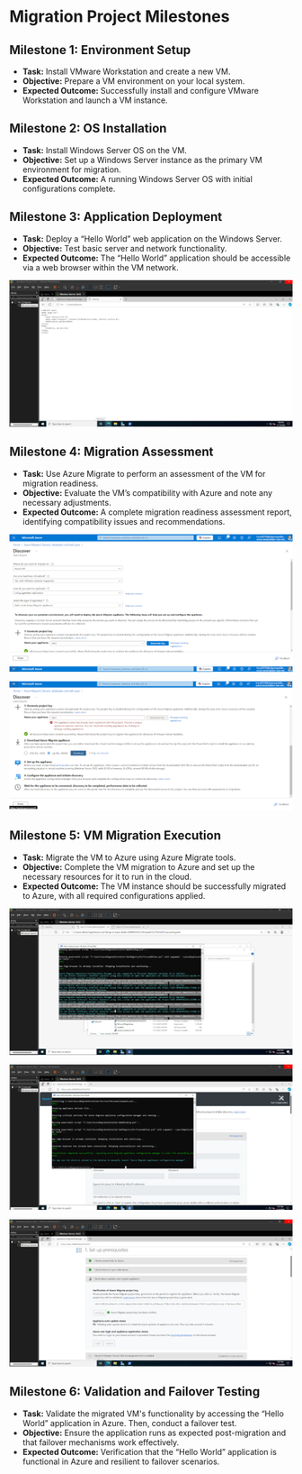 # Migration Project Milestones

## Milestone 1: Environment Setup
- **Task:** Install VMware Workstation and create a new VM.  
- **Objective:** Prepare a VM environment on your local system.  
- **Expected Outcome:** Successfully install and configure VMware Workstation and launch a VM instance.  

## Milestone 2: OS Installation
- **Task:** Install Windows Server OS on the VM.  
- **Objective:** Set up a Windows Server instance as the primary VM environment for migration.  
- **Expected Outcome:** A running Windows Server OS with initial configurations complete.  

## Milestone 3: Application Deployment
- **Task:** Deploy a “Hello World” web application on the Windows Server.  
- **Objective:** Test basic server and network functionality.  
- **Expected Outcome:** The “Hello World” application should be accessible via a web browser within the VM network.  

![File in VM](./pic1.png)

## Milestone 4: Migration Assessment
- **Task:** Use Azure Migrate to perform an assessment of the VM for migration readiness.  
- **Objective:** Evaluate the VM’s compatibility with Azure and note any necessary adjustments.  
- **Expected Outcome:** A complete migration readiness assessment report, identifying compatibility issues and recommendations.  

![Discover in Azure Migrate 1](./pic2.png)

![Discover in Azure Migrate 1](./pic3.png)

## Milestone 5: VM Migration Execution
- **Task:** Migrate the VM to Azure using Azure Migrate tools.  
- **Objective:** Complete the VM migration to Azure and set up the necessary resources for it to run in the cloud.  
- **Expected Outcome:** The VM instance should be successfully migrated to Azure, with all required configurations applied.  

![Assess1](./pic4.png)

![Assess2](./pic5.png)

![Assess3](./pic6.png)

## Milestone 6: Validation and Failover Testing
- **Task:** Validate the migrated VM's functionality by accessing the “Hello World” application in Azure. Then, conduct a failover test.  
- **Objective:** Ensure the application runs as expected post-migration and that failover mechanisms work effectively.  
- **Expected Outcome:** Verification that the “Hello World” application is functional in Azure and resilient to failover scenarios.  
